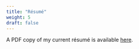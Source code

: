 ```yaml
---
title: "Résumé"
weight: 5
draft: false
---
```

A PDF copy of my current résumé is available [here](/home/Ayliffe_Logan_Resume_20201026.pdf).
